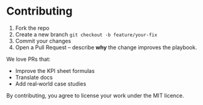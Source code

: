 # Contributing

1. Fork the repo
2. Create a new branch `git checkout -b feature/your-fix`
3. Commit your changes
4. Open a Pull Request – describe **why** the change improves the playbook.

We love PRs that:
* Improve the KPI sheet formulas
* Translate docs
* Add real‑world case studies

By contributing, you agree to license your work under the MIT licence.